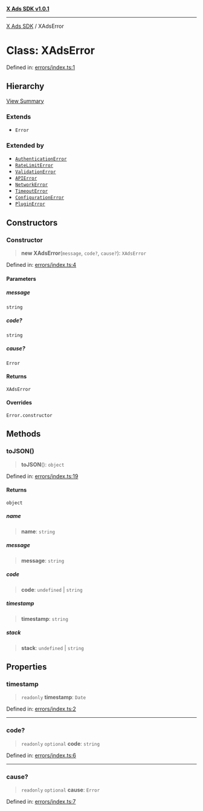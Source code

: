 [**X Ads SDK v1.0.1**](../README.md)

***

[X Ads SDK](../globals.md) / XAdsError

# Class: XAdsError

Defined in: [errors/index.ts:1](https://github.com/kage1020/x-ads-sdk/blob/main/src/errors/index.ts#L1)

## Hierarchy

[View Summary](../hierarchy.md)

### Extends

- `Error`

### Extended by

- [`AuthenticationError`](AuthenticationError.md)
- [`RateLimitError`](RateLimitError.md)
- [`ValidationError`](ValidationError.md)
- [`APIError`](APIError.md)
- [`NetworkError`](NetworkError.md)
- [`TimeoutError`](TimeoutError.md)
- [`ConfigurationError`](ConfigurationError.md)
- [`PluginError`](PluginError.md)

## Constructors

### Constructor

> **new XAdsError**(`message`, `code?`, `cause?`): `XAdsError`

Defined in: [errors/index.ts:4](https://github.com/kage1020/x-ads-sdk/blob/main/src/errors/index.ts#L4)

#### Parameters

##### message

`string`

##### code?

`string`

##### cause?

`Error`

#### Returns

`XAdsError`

#### Overrides

`Error.constructor`

## Methods

### toJSON()

> **toJSON**(): `object`

Defined in: [errors/index.ts:19](https://github.com/kage1020/x-ads-sdk/blob/main/src/errors/index.ts#L19)

#### Returns

`object`

##### name

> **name**: `string`

##### message

> **message**: `string`

##### code

> **code**: `undefined` \| `string`

##### timestamp

> **timestamp**: `string`

##### stack

> **stack**: `undefined` \| `string`

## Properties

### timestamp

> `readonly` **timestamp**: `Date`

Defined in: [errors/index.ts:2](https://github.com/kage1020/x-ads-sdk/blob/main/src/errors/index.ts#L2)

***

### code?

> `readonly` `optional` **code**: `string`

Defined in: [errors/index.ts:6](https://github.com/kage1020/x-ads-sdk/blob/main/src/errors/index.ts#L6)

***

### cause?

> `readonly` `optional` **cause**: `Error`

Defined in: [errors/index.ts:7](https://github.com/kage1020/x-ads-sdk/blob/main/src/errors/index.ts#L7)
